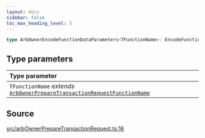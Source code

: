 ```yaml
---
layout: docs
sidebar: false
toc_max_heading_level: 5
---
```


```ts
type ArbOwnerEncodeFunctionDataParameters<TFunctionName>: EncodeFunctionDataParameters<ArbOwnerAbi, TFunctionName>;
```

## Type parameters

| Type parameter |
| :------ |
| `TFunctionName` *extends* [`ArbOwnerPrepareTransactionRequestFunctionName`](ArbOwnerPrepareTransactionRequestFunctionName.md) |

## Source

[src/arbOwnerPrepareTransactionRequest.ts:16](https://github.com/OffchainLabs/arbitrum-orbit-sdk/blob/27c24d61cdc7e62a81af29bd04f39d5a3549ecb3/src/arbOwnerPrepareTransactionRequest.ts#L16)
